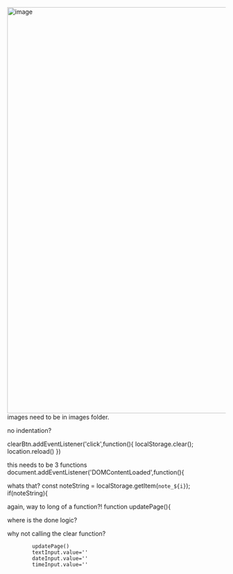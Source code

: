 <img width="934" alt="image" src="https://github.com/nikitagrossman/task-manager/assets/98285260/d74cd1d6-e642-49ba-ae2f-3c9636077b89">
images need to be in images folder.

no indentation? 

clearBtn.addEventListener('click',function(){
    localStorage.clear();
    location.reload()
    })


this needs to be 3 functions 
document.addEventListener('DOMContentLoaded',function(){


whats that?
  const noteString = localStorage.getItem(`note_${i}`);
            if(noteString){


again, way to long of a function?!
  function updatePage(){


where is the done logic?

why not calling the clear function?

            updatePage()
            textInput.value=''
            dateInput.value=''
            timeInput.value=''
